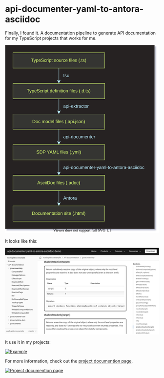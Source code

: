 # api-documenter-yaml-to-antora-asciidoc

Finally, I found it. A documentation pipeline to generate API documentation for my TypeScript projects that works for me.

![Diagram](./docs/modules/ROOT/images/how-it-works.drawio.svg)

It looks like this:

[![Example](./example/images/shallow_reactive.png)](https://dtinth.github.io/api-documenter-yaml-to-antora-asciidoc/)

It use it in my projects:

[![Example](https://ss.dt.in.th/api/screenshots/docs-shell-tester__api__shell-tester_ShellSession_class.png)](https://docs.dt.in.th/shell-tester/api/shell-tester_ShellSession_class.html)

For more information, check out the [project documention page](https://docs.dt.in.th/api-documenter-yaml-to-antora-asciidoc/index.html).

[![Project documention page](https://ss.dt.in.th/api/screenshots/docs-api-documenter-yaml-to-antora-asciidoc__index.png)](https://docs.dt.in.th/api-documenter-yaml-to-antora-asciidoc/index.html)
